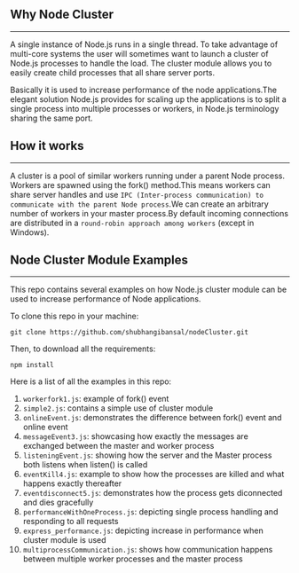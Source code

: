 ## Why Node Cluster
-------------------------------

A single instance of Node.js runs in a single thread. To take advantage of multi-core systems the user will sometimes want to launch a cluster of Node.js processes to handle the load.
The cluster module allows you to easily create child processes that all share server ports.


Basically it is used to increase performance of the node applications.The elegant solution Node.js provides for scaling up the applications is to split a single process into multiple processes or workers, in Node.js terminology sharing the same port.

## How it works
-------------------------------

A cluster is a pool of similar workers running under a parent Node process. Workers are spawned using the fork() method.This means workers can share server handles and use `IPC (Inter-process communication) to communicate with the parent Node process`.We can create an arbitrary number of workers in your master process.By default incoming connections are distributed in a `round-robin approach among workers` (except in Windows). 	


## Node Cluster Module Examples
-------------------------------

This repo contains several examples on how Node.js cluster module can be used to increase performance of Node applications.

To clone this repo in your machine:

```
git clone https://github.com/shubhangibansal/nodeCluster.git
```

Then, to download all the requirements:

```
npm install
```

Here is a list of all the examples in this repo:

1. `workerfork1.js`: example of fork() event
2. `simple2.js`: contains a simple use of cluster module
3. `onlineEvent.js`: demonstrates the difference between fork() event and online event
4. `messageEvent3.js`: showcasing how exactly the messages are exchanged between the master and worker process
5. `listeningEvent.js`: showing how the server and the Master process both listens when listen() is called
6. `eventKill4.js`:  example to show how the processes are killed and what happens exactly thereafter
7. `eventdisconnect5.js`: demonstrates how the process gets diconnected and dies gracefully
8. `performanceWithOneProcess.js`: depicting single process handling and responding to all requests
9. `express_performance.js`: depicting increase in performance when cluster module is used
10. `multiprocessCommunication.js`: shows how communication happens between multiple worker processes and the 			master process
